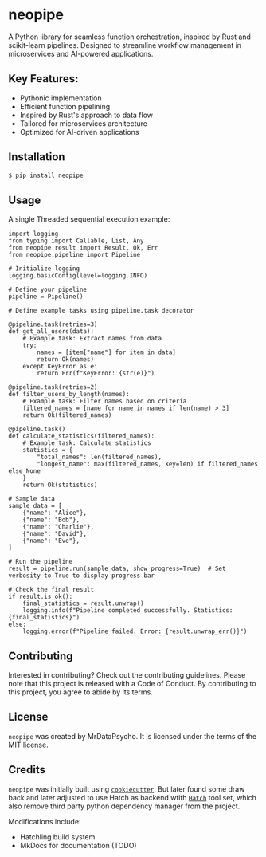 # neopipe

A Python library for seamless function orchestration, inspired by Rust and scikit-learn pipelines. Designed to streamline workflow management in microservices and AI-powered applications.

## Key Features:
- Pythonic implementation
- Efficient function pipelining
- Inspired by Rust's approach to data flow
- Tailored for microservices architecture
- Optimized for AI-driven applications

## Installation

```bash
$ pip install neopipe
```

## Usage

A single Threaded sequential execution example:
```
import logging
from typing import Callable, List, Any
from neopipe.result import Result, Ok, Err
from neopipe.pipeline import Pipeline

# Initialize logging
logging.basicConfig(level=logging.INFO)

# Define your pipeline
pipeline = Pipeline()

# Define example tasks using pipeline.task decorator

@pipeline.task(retries=3)
def get_all_users(data):
    # Example task: Extract names from data
    try:
        names = [item["name"] for item in data]
        return Ok(names)
    except KeyError as e:
        return Err(f"KeyError: {str(e)}")

@pipeline.task(retries=2)
def filter_users_by_length(names):
    # Example task: Filter names based on criteria
    filtered_names = [name for name in names if len(name) > 3]
    return Ok(filtered_names)

@pipeline.task()
def calculate_statistics(filtered_names):
    # Example task: Calculate statistics
    statistics = {
        "total_names": len(filtered_names),
        "longest_name": max(filtered_names, key=len) if filtered_names else None
    }
    return Ok(statistics)

# Sample data
sample_data = [
    {"name": "Alice"},
    {"name": "Bob"},
    {"name": "Charlie"},
    {"name": "David"},
    {"name": "Eve"},
]

# Run the pipeline
result = pipeline.run(sample_data, show_progress=True)  # Set verbosity to True to display progress bar

# Check the final result
if result.is_ok():
    final_statistics = result.unwrap()
    logging.info(f"Pipeline completed successfully. Statistics: {final_statistics}")
else:
    logging.error(f"Pipeline failed. Error: {result.unwrap_err()}")

```

## Contributing

Interested in contributing? Check out the contributing guidelines. Please note that this project is released with a Code of Conduct. By contributing to this project, you agree to abide by its terms.

## License

`neopipe` was created by MrDataPsycho. It is licensed under the terms of the MIT license.

## Credits

`neopipe` was initially built using [`cookiecutter`](https://cookiecutter.readthedocs.io/en/latest/). But later found some draw back and later adjusted to use Hatch as backend wtith [`Hatch`](https://hatch.pypa.io/1.8/intro/) tool set, which also remove third party python dependency manager from the project.

Modifications include:
- Hatchling build system
- MkDocs for documentation (TODO)
